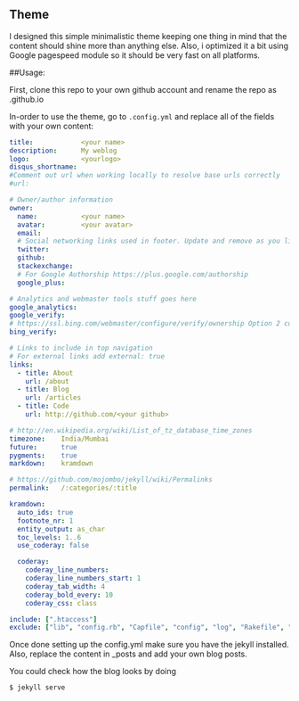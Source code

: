 ## Theme

I designed this simple minimalistic theme keeping one thing in mind that the content should shine more than anything else.
Also, i optimized it a bit using Google pagespeed module so it should be very fast on all platforms.

##Usage:

First, clone this repo to your own github account and rename the repo as <username>.github.io

In-order to use the theme, go to `.config.yml`  and replace all of the fields with your own content:

```yaml
title:            <your name>
description:      My weblog
logo:             <yourlogo>
disqus_shortname:
#Comment out url when working locally to resolve base urls correctly
#url:              

# Owner/author information
owner:
  name:           <your name>
  avatar:         <your avatar>
  email:          
  # Social networking links used in footer. Update and remove as you like.
  twitter:        
  github:         
  stackexchange:  
  # For Google Authorship https://plus.google.com/authorship
  google_plus:  

# Analytics and webmaster tools stuff goes here
google_analytics:   
google_verify:
# https://ssl.bing.com/webmaster/configure/verify/ownership Option 2 content= goes here
bing_verify:

# Links to include in top navigation
# For external links add external: true
links:
  - title: About
    url: /about
  - title: Blog
    url: /articles
  - title: Code
    url: http://github.com/<your github>

# http://en.wikipedia.org/wiki/List_of_tz_database_time_zones
timezone:    India/Mumbai
future:      true
pygments:    true
markdown:    kramdown

# https://github.com/mojombo/jekyll/wiki/Permalinks
permalink:   /:categories/:title

kramdown:
  auto_ids: true
  footnote_nr: 1
  entity_output: as_char
  toc_levels: 1..6
  use_coderay: false

  coderay:
    coderay_line_numbers:
    coderay_line_numbers_start: 1
    coderay_tab_width: 4
    coderay_bold_every: 10
    coderay_css: class

include: [".htaccess"]
exclude: ["lib", "config.rb", "Capfile", "config", "log", "Rakefile", "Rakefile.rb", "tmp", "less", "*.sublime-project", "*.sublime-workspace", "test", "spec"]
```

Once done setting up the config.yml make sure you have the jekyll installed. Also, replace the content in _posts and add your own blog posts.


You could check how the blog looks by doing 

```bash
$ jekyll serve
```




